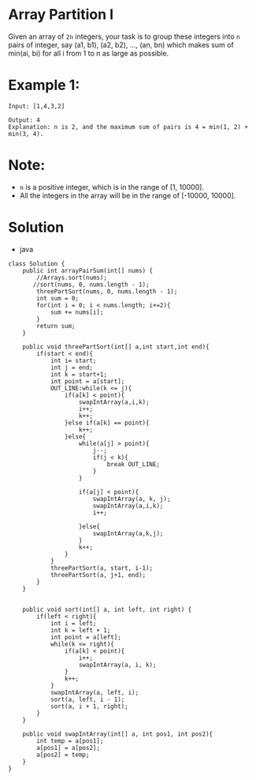 # Array Partition I

Given an array of `2n` integers, your task is to group these integers into `n` pairs of integer, say (a1, b1), (a2, b2), ..., (an, bn) which makes sum of min(ai, bi) for all i from 1 to n as large as possible.

# Example 1:
    Input: [1,4,3,2]

    Output: 4
    Explanation: n is 2, and the maximum sum of pairs is 4 = min(1, 2) + min(3, 4).
    
# Note:
* `n` is a positive integer, which is in the range of [1, 10000].
* All the integers in the array will be in the range of [-10000, 10000].

# Solution
* java
```
class Solution {
    public int arrayPairSum(int[] nums) {
        //Arrays.sort(nums);
       //sort(nums, 0, nums.length - 1);
        threePartSort(nums, 0, nums.length - 1);
        int sum = 0;
        for(int i = 0; i < nums.length; i+=2){
            sum += nums[i];
        }
        return sum;
    }
    
    public void threePartSort(int[] a,int start,int end){
        if(start < end){
            int i= start;
            int j = end;
            int k = start+1;
            int point = a[start];
            OUT_LINE:while(k <= j){
                if(a[k] < point){
                    swapIntArray(a,i,k);
                    i++;
                    k++;
                }else if(a[k] == point){
                    k++;
                }else{
                    while(a[j] > point){
                        j--;
                        if(j < k){
                            break OUT_LINE;
                        }
                    }   
                    
                    if(a[j] < point){
                        swapIntArray(a, k, j);
                        swapIntArray(a,i,k);
                        i++;
                        
                    }else{
                        swapIntArray(a,k,j);
                    }
                    k++;
                }
            }
            threePartSort(a, start, i-1);
            threePartSort(a, j+1, end);
        }
    }
    
    
    public void sort(int[] a, int left, int right) {
		if(left < right){
            int i = left;
            int k = left + 1;
            int point = a[left];
            while(k <= right){
                if(a[k] < point){
                    i++;
                    swapIntArray(a, i, k);
                }
                k++;
            }
            swapIntArray(a, left, i);
            sort(a, left, i - 1);
            sort(a, i + 1, right);
        }
	}
    
    public void swapIntArray(int[] a, int pos1, int pos2){
        int temp = a[pos1];
        a[pos1] = a[pos2];
        a[pos2] = temp;
    }
}
```
